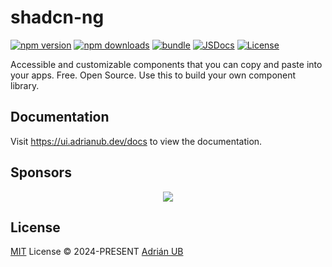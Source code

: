 # shadcn-ng

[![npm version][npm-version-src]][npm-version-href]
[![npm downloads][npm-downloads-src]][npm-downloads-href]
[![bundle][bundle-src]][bundle-href]
[![JSDocs][jsdocs-src]][jsdocs-href]
[![License][license-src]][license-href]

Accessible and customizable components that you can copy and paste into your apps. Free. Open Source. Use this to build your own component library.

## Documentation

Visit https://ui.adrianub.dev/docs to view the documentation.

## Sponsors

<p align="center">
  <a href="https://cdn.jsdelivr.net/gh/adrian-ub/static/sponsors.svg">
    <img src='https://cdn.jsdelivr.net/gh/adrian-ub/static/sponsors.svg'/>
  </a>
</p>

## License

[MIT](./LICENSE) License © 2024-PRESENT [Adrián UB](https://github.com/adrian-ub)

<!-- Badges -->

[npm-version-src]: https://img.shields.io/npm/v/shadcn-ng?style=flat&colorA=080f12&colorB=1fa669
[npm-version-href]: https://npmjs.com/package/shadcn-ng
[npm-downloads-src]: https://img.shields.io/npm/dm/shadcn-ng?style=flat&colorA=080f12&colorB=1fa669
[npm-downloads-href]: https://npmjs.com/package/shadcn-ng
[bundle-src]: https://img.shields.io/bundlephobia/minzip/shadcn-ng?style=flat&colorA=080f12&colorB=1fa669&label=minzip
[bundle-href]: https://bundlephobia.com/result?p=shadcn-ng
[license-src]: https://img.shields.io/github/license/adrian-ub/shadcn-ng.svg?style=flat&colorA=080f12&colorB=1fa669
[license-href]: https://github.com/adrian-ub/shadcn-ng/blob/main/LICENSE
[jsdocs-src]: https://img.shields.io/badge/jsdocs-reference-080f12?style=flat&colorA=080f12&colorB=1fa669
[jsdocs-href]: https://www.jsdocs.io/package/shadcn-ng
